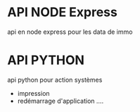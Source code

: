 # API NODE Express
api en node express pour les data de immo

# API PYTHON
api python pour action systèmes 
 - impression
 - redémarrage d'application
....

